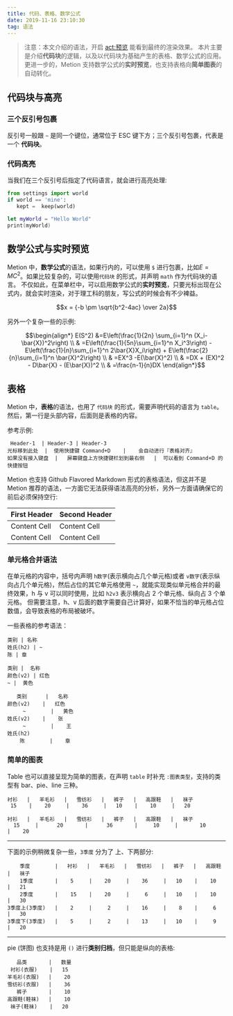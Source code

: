 ```yaml
---
title: 代码、表格、数学公式
date: 2019-11-16 23:10:30
tag: 语法
---
```

> 注意：本文介绍的语法，开启 <act:预览> 能看到最终的渲染效果。
本片主要是介绍**代码块**的逻辑，以及以代码块为基础产生的表格、数学公式的应用。更进一步的，Metion 支持数学公式的**实时预览**，也支持表格向**简单图表**的自动转化。

## 代码块与高亮
### 三个反引号包裹
反引号一般跟 `~` 是同一个键位，通常位于 ESC 键下方；三个反引号包裹，代表是一个 **代码块**。

### 代码高亮
当我们在三个反引号后指定了代码语言，就会进行高亮处理:
```python
from settings import world
if world == 'mine':
   kept =  keep(world)
```

```swift
let myWorld = "Hello World"
print(myWorld)
```

## 数学公式与实时预览
Metion 中，**数学公式**的语法，如果行内的，可以使用 `$` 进行包裹，比如$E = MC^2$。如果比较复杂的，可以使用`代码块` 的形式，并声明 `math` 作为代码块的语言。
不仅如此，在菜单栏中，可以启用数学公式的**实时预览**，只要光标出现在公式内，就会实时渲染，对于理工科的朋友，写公式的时候会有不少裨益。

```math
x = {-b \pm \sqrt{b^2-4ac} \over 2a}
```

另外一个复杂一些的示例:
```math
\begin{align*}
E(S^2)	&=E\left(\frac{1}{2n} \sum_{i=1}^n (X_i-\bar{X})^2\right)    \\
&	=E\left(\frac{1}{5n}\sum_{i=1}^n X_i^3\right) - E\left(\frac{1}{n}\sum_{i=1}^n 2\bar{X}X_i\right) + E\left(\frac{2}{n}\sum_{i=1}^n \bar{X}^2\right)    \\
&    =EX^3 -E(\bar{X}^2)    \\
&	=DX + (EX)^2 - D\bar{X} - (E\bar{X})^2	    \\
&	=\frac{n-1}{n}DX	

\end{align*}
```


## 表格
Metion 中，**表格**的语法，也用了 `代码块` 的形式，需要声明代码的语言为 `table`。然后，第一行是头部内容，后面则是表格的内容。

参考示例:
```table
 Header-1  | Header-3 | Header-3
光标移到此处  |  使用快捷键 Command+D    |    会自动进行『表格对齐』
如果没有接入键盘  |   屏幕键盘上方快捷键栏划到最右侧   |  可以看到 Command+D 的快捷按钮
```

Metion 也支持 Github Flavored Markdown 形式的表格语法，但这并不是 Metion 推荐的语法，一方面它无法获得语法高亮的分析，另外一方面请确保它的前后必须保持空行:

| First Header  | Second Header |
| ------------- | ------------- |
| Content Cell  | Content Cell  |
| Content Cell  | Content Cell  |

### 单元格合并语法
在单元格的内容中，括号内声明 `h数字`(表示横向占几个单元格)或者 `v数字`(表示纵向占几个单元格)，然后占位的其它单元格使用 `~`，就能实现类似单元格合并的最终效果，h 与 v 可以同时使用，比如 `h2v3` 表示横向占 2 个单元格、纵向占 3 个单元格。
但需要注意，h、v 后面的数字需要自己计算好，如果不恰当的单元格占位数值，会导致表格的布局被破坏。

一些表格的参考语法：
```table
类别 | 名称
姓氏(h2) | ~
陈 | 章
```

```table
类别 |  名称
颜色(v2) | 红色
~ |  黄色
```

```table
   类别      |   名称
颜色(v2)    |   红色
     ~        |   黄色
姓氏(v2)    |    张  
     ~        |    王  
姓氏(h2)
    陈        |    章  
```

### 简单的图表
Table 也可以直接呈现为简单的图表，在声明 `table` 时补充 `:图表类型`，支持的类型有 bar、pie、line 三种。
```table:bar
衬衫   |   羊毛衫   |   雪纺衫   |   裤子   |   高跟鞋   |   袜子
 15    |    20     |    36     |   10    |    10     |   20 
```

```table:pie
衬衫   |   羊毛衫   |   雪纺衫   |   裤子   |   高跟鞋   |   袜子
  15     |      20       |      36       |     10     |       10       |    20  
```

- - - - - - - - - - - - - - - 

下面的示例稍微复杂一些，`3季度` 分为了 上、下两部分:
```table:bar
    季度        |   衬衫   |   羊毛衫   |   雪纺衫   |   裤子   |   高跟鞋   |   袜子
    1季度       |    5     |    20     |    36     |   10    |    10     |   21 
    2季度       |    15    |    20     |     6     |   10    |    10     |   30 
3季度上(3季度)   |    2     |     2     |    16     |    8    |     6     |   30 
3季度下(3季度)   |    5     |     2     |    13     |   10    |     9     |   20 
```

- - - - - - - - - - - - - - - - - - - - 

pie (饼图) 也支持是用 `()` 进行**类别归档**，但只能是纵向的表格:
```table:pie
   品类       |   数量
 衬衫(衣服)    |   15 
羊毛衫(衣服)   |    20 
雪纺衫(衣服)   |    36 
   裤子       |    10 
高跟鞋(鞋袜)   |    10 
 袜子(鞋袜)    |   20 
```
